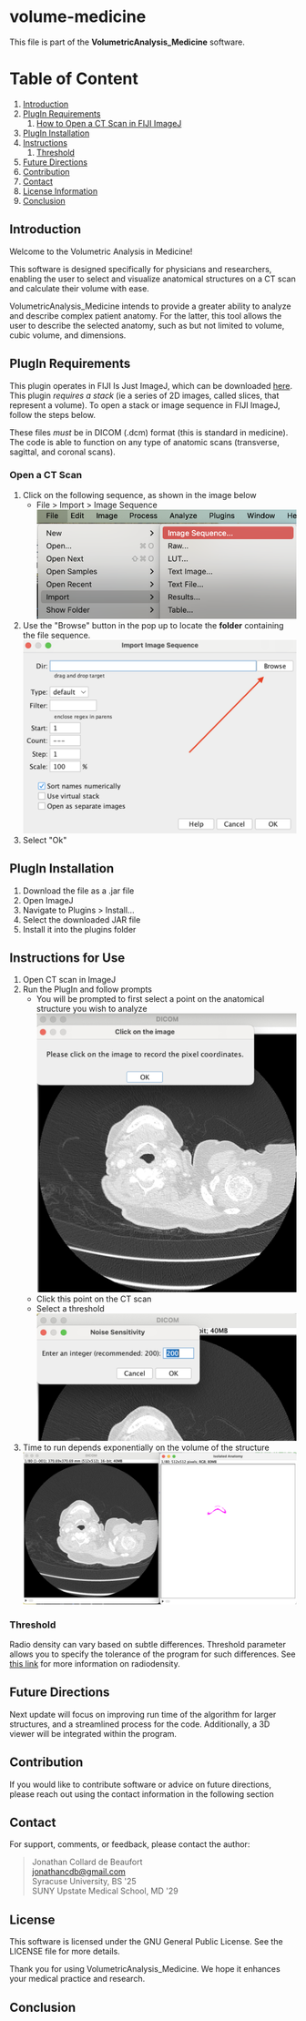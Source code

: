 # volume-medicine

This file is part of the **VolumetricAnalysis_Medicine** software.

# Table of Content
1. [Introduction](#introduction)
2. [PlugIn Requirements](#requirements)
    1. [How to Open a CT Scan in FIJI ImageJ](#open_a_ct_scan)
4. [PlugIn Installation](#plugin_installation)
5. [Instructions](#instructions)
    1. [Threshold](#threshold_desc)
6. [Future Directions](#future_directions)
7. [Contribution](#contribution)
8. [Contact](#contact)
9. [License Information](#license_information)
10. [Conclusion](#conclusion)


## Introduction <a name="introduction"></a>

Welcome to the Volumetric Analysis in Medicine!

This software is designed specifically for physicians and researchers, enabling the user to select and visualize anatomical structures on a CT scan and calculate their volume with ease.

VolumetricAnalysis_Medicine intends to provide a greater ability to analyze and describe complex patient anatomy. For the latter, this tool allows the user to describe the selected anatomy, such as but not limited to volume, cubic volume, and dimensions.


## PlugIn Requirements <a name="requirements"></a>

This plugin operates in FIJI Is Just ImageJ, which can be downloaded [here](https://imagej.net/software/fiji/downloads). This plugin *requires a stack* (ie a series of 2D images, called slices, that represent a volume). To open a stack or image sequence in FIJI ImageJ, follow the steps below.

These files *must* be in DICOM (.dcm) format (this is standard in medicine). The code is able to function on any type of anatomic scans (transverse, sagittal, and coronal scans).



### Open a CT Scan <a name="open_a_ct_scan"></a>


1. Click on the following sequence, as shown in the image below
    - File > Import > Image Sequence
![CT Scan Import Sequence](./Images/import_sequence.png)
2. Use the "Browse" button in the pop up to locate the **folder** containing the file sequence.
![CT Scan Import Sequence](./Images/browse_button.png)
3. Select "Ok"


## PlugIn Installation <a name="plugin_installation"></a>
1. Download the file as a .jar file
2. Open ImageJ
3. Navigate to Plugins > Install...
4. Select the downloaded JAR file
5. Install it into the plugins folder

## Instructions for Use <a name="instructions"></a>
1. Open CT scan in ImageJ 
2. Run the PlugIn and follow prompts
    - You will be prompted to first select a point on the anatomical structure you wish to analyze
    ![CT Scan Import Sequence](./Images/click_on_image.png)
    - Click this point on the CT scan
    - Select a threshold
    ![CT Scan Import Sequence](./Images/noise_sensitivity.png)
3. Time to run depends exponentially on the volume of the structure
![CT Scan Import Sequence](./Images/result.png)

### Threshold <a name="threshold_desc"></a>
Radio density can vary based on subtle differences. Threshold parameter allows you to specify the tolerance of the program for such differences. See [this link](https://radiopaedia.org/articles/hounsfield-unit?lang=us) for more information on radiodensity.

## Future Directions <a name="future_directions"></a>
Next update will focus on improving run time of the algorithm for larger structures, and a streamlined process for the code. Additionally, a 3D viewer will be integrated within the program.

## Contribution <a name="contributions"></a>
If you would like to contribute software or advice on future directions, please reach out using the contact information in the following section

## Contact <a name="contact"></a>
For support, comments, or feedback, please contact the author:
> Jonathan Collard de Beaufort \
> jonathancdb@gmail.com \
> Syracuse University, BS '25 \
> SUNY Upstate Medical School, MD '29

## License <a name="license_information"></a>
This software is licensed under the GNU General Public License. See the LICENSE file for more details.

Thank you for using VolumetricAnalysis_Medicine. We hope it enhances your medical practice and research.

## Conclusion <a name="conclusion"></a>

